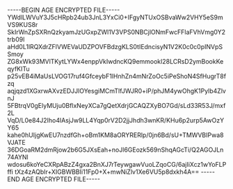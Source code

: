 -----BEGIN AGE ENCRYPTED FILE-----
YWdlLWVuY3J5cHRpb24ub3JnL3YxCi0+IFgyNTUxOSBvaWw2VHY5eS9mVS9KUS8r
SkIrWnZpSXRnQzkyamJzUGxpZWl1V3VPS0NBCjlONmFwcFFlaFVhVmg0Y2trb09l
aHd0L1lRQXdrZFlVWEVaUDZPOVFBdzgKLS0tIEdncisyN1V2K0c0c0pINVpSSmoy
ZG8xWk93MVlTKytLYWx4enppVkIwdncKQ9emmookl28LCRsD2ymBookKeqyfKITu
p25vEB4iMaUsLVOG17ruf4GfceybF1lHnhZn4mNrZoOc5iPeShoN4SfHugrT8fzq
aqjqzd1XGxrwAXvzEDJJlOYesgiMCmTlfJWJR0+iP/phJM4ywOhgK1Pylb4ZlvnJ
5FBtrqV0gElyMUju0BflxNeyXCa7gQetXdrjGCAQZXyBO7Gd/sLd33R53J/mxf2L
VqD/L0e84J2Iho4lAsjJw9LL4Yqp0rV2D2jjJhdh3wnKR/KHu6p2urp5AwOzYY65
kahe0hUIjgKwEU7nzdfGh+oBm1KM8aORYRERlp/0jn6Bd/sU+TMWVBIPwa8VJATE
36DGoaRM2dmRjow2b6G5JXsEah+noJl6GEozk569nShqAGcTi/Q2AGOJLn74AYNl
wdosu6koYeCXRpABzZ4gxa2BnXJ7rTeywgawVuoLZqoCG/6ajIiXcz1wYoFLPffi
tXz4zAQbIr+XIGBWBBIi11Fp0+X+mwNiZlv1Xe6VU5p8dxkh4A==
-----END AGE ENCRYPTED FILE-----
